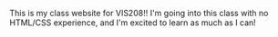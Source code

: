 This is my class website for VIS208!! I'm going into this class with no HTML/CSS experience, and I'm excited to learn as much as I can!
